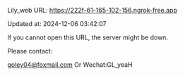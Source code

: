 Lily_web URL: https://222f-61-165-102-156.ngrok-free.app

Updated at: 2024-12-06 03:42:07

If you cannot open this URL, the server might be down.

Please contact: 

goley04@foxmail.com Or Wechat:GL_yeaH